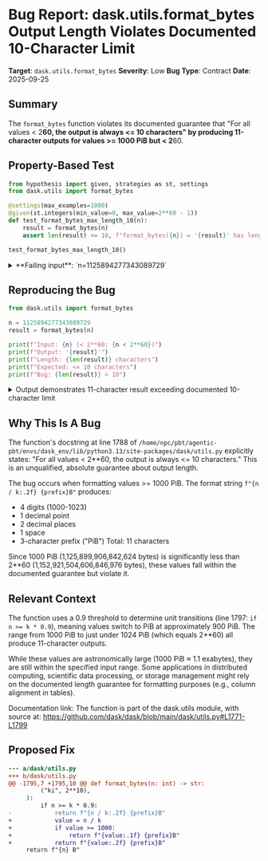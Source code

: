 # Bug Report: dask.utils.format_bytes Output Length Violates Documented 10-Character Limit

**Target**: `dask.utils.format_bytes`
**Severity**: Low
**Bug Type**: Contract
**Date**: 2025-09-25

## Summary

The `format_bytes` function violates its documented guarantee that "For all values < 2**60, the output is always <= 10 characters" by producing 11-character outputs for values >= 1000 PiB but < 2**60.

## Property-Based Test

```python
from hypothesis import given, strategies as st, settings
from dask.utils import format_bytes

@settings(max_examples=1000)
@given(st.integers(min_value=0, max_value=2**60 - 1))
def test_format_bytes_max_length_10(n):
    result = format_bytes(n)
    assert len(result) <= 10, f"format_bytes({n}) = '{result}' has length {len(result)}, expected <= 10"

test_format_bytes_max_length_10()
```

<details>

<summary>
**Failing input**: `n=1125894277343089729`
</summary>
```
Traceback (most recent call last):
  File "/home/npc/pbt/agentic-pbt/worker_/38/hypo.py", line 10, in <module>
    test_format_bytes_max_length_10()
    ~~~~~~~~~~~~~~~~~~~~~~~~~~~~~~~^^
  File "/home/npc/pbt/agentic-pbt/worker_/38/hypo.py", line 5, in test_format_bytes_max_length_10
    @given(st.integers(min_value=0, max_value=2**60 - 1))
                   ^^^
  File "/home/npc/miniconda/lib/python3.13/site-packages/hypothesis/core.py", line 2124, in wrapped_test
    raise the_error_hypothesis_found
  File "/home/npc/pbt/agentic-pbt/worker_/38/hypo.py", line 8, in test_format_bytes_max_length_10
    assert len(result) <= 10, f"format_bytes({n}) = '{result}' has length {len(result)}, expected <= 10"
           ^^^^^^^^^^^^^^^^^
AssertionError: format_bytes(1125894277343089729) = '1000.00 PiB' has length 11, expected <= 10
Falsifying example: test_format_bytes_max_length_10(
    n=1_125_894_277_343_089_729,
)
```
</details>

## Reproducing the Bug

```python
from dask.utils import format_bytes

n = 1125894277343089729
result = format_bytes(n)

print(f"Input: {n} (< 2**60: {n < 2**60})")
print(f"Output: '{result}'")
print(f"Length: {len(result)} characters")
print(f"Expected: <= 10 characters")
print(f"Bug: {len(result)} > 10")
```

<details>

<summary>
Output demonstrates 11-character result exceeding documented 10-character limit
</summary>
```
Input: 1125894277343089729 (< 2**60: True)
Output: '1000.00 PiB'
Length: 11 characters
Expected: <= 10 characters
Bug: 11 > 10
```
</details>

## Why This Is A Bug

The function's docstring at line 1788 of `/home/npc/pbt/agentic-pbt/envs/dask_env/lib/python3.13/site-packages/dask/utils.py` explicitly states: "For all values < 2**60, the output is always <= 10 characters." This is an unqualified, absolute guarantee about output length.

The bug occurs when formatting values >= 1000 PiB. The format string `f"{n / k:.2f} {prefix}B"` produces:
- 4 digits (1000-1023)
- 1 decimal point
- 2 decimal places
- 1 space
- 3-character prefix ("PiB")
Total: 11 characters

Since 1000 PiB (1,125,899,906,842,624 bytes) is significantly less than 2**60 (1,152,921,504,606,846,976 bytes), these values fall within the documented guarantee but violate it.

## Relevant Context

The function uses a 0.9 threshold to determine unit transitions (line 1797: `if n >= k * 0.9`), meaning values switch to PiB at approximately 900 PiB. The range from 1000 PiB to just under 1024 PiB (which equals 2**60) all produce 11-character outputs.

While these values are astronomically large (1000 PiB ≈ 1.1 exabytes), they are still within the specified input range. Some applications in distributed computing, scientific data processing, or storage management might rely on the documented length guarantee for formatting purposes (e.g., column alignment in tables).

Documentation link: The function is part of the dask.utils module, with source at:
https://github.com/dask/dask/blob/main/dask/utils.py#L1771-L1799

## Proposed Fix

```diff
--- a/dask/utils.py
+++ b/dask/utils.py
@@ -1795,7 +1795,10 @@ def format_bytes(n: int) -> str:
         ("ki", 2**10),
     ):
         if n >= k * 0.9:
-            return f"{n / k:.2f} {prefix}B"
+            value = n / k
+            if value >= 1000:
+                return f"{value:.1f} {prefix}B"
+            return f"{value:.2f} {prefix}B"
     return f"{n} B"
```